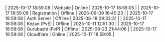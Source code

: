 | 2025-10-17 18:59:08 | Website | Online | 2025-10-17 18:59:05 |
| 2025-10-17 18:59:08 | Registration | Offline | 2025-09-09 16:40:23 |
| 2025-10-17 18:59:08 | Auth Server | Offline | 2025-08-18 09:33:31 |
| 2025-10-17 18:59:08 | Kezan (PvE) | Offline | 2025-10-11 12:51:30 |
| 2025-10-17 18:59:08 | Gurubashi (PvP) | Offline | 2025-08-23 21:44:06 |
| 2025-10-17 18:59:08 | Cloudflare | Online | 2025-10-17 18:59:05 |
